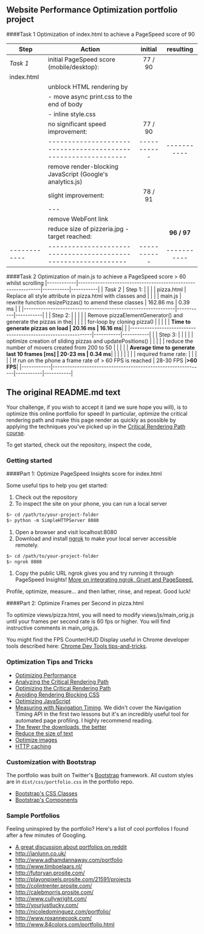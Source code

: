 ## Website Performance Optimization portfolio project
####Task 1 Optimization of index.html to achieve a PageSpeed score of 90

|Step        | Action                                                       |  initial  | resulting |
|------------|--------------------------------------------------------------|:---------:|:---------:|
| *Task 1*   | initial PageSpeed score (mobile/desktop):                    |  77 / 90  |           |
| index.html |                                                              |           |           |
|            | unblock HTML rendering by                                    |           |           |
|            |   - move async print.css to the end of body                  |           |           |
|            |   - inline style.css                                         |           |           |
|            | no significant speed improvement:                            |  77 / 90  |           |
|            |--------------------------------------------------------------|-----------|-----------|
|            | remove render-blocking JavaScript (Google's analytics.js)    |           |           |
|            | slight improvement:                                          |  78 / 91  |           |
|            |---                                                           |           |           |
|            | remove WebFont link                                          |           |           |
|            | reduce size of pizzeria.jpg - target reached:                |           |**96 / 97**|
|------------|--------------------------------------------------------------|-----------|-----------|

####Task 2 Optimization of main.js to achieve a PageSpeed score > 60 whilst scrolling
|------------|--------------------------------------------------------------|-----------|-----------|
| *Task 2*   | Step 1:                                                      |           |           |
| pizza.html | Replace all style attribute in pizza.html with classes and   |           |           |
| main.js    | rewrite function resizePizzas() to amend these classes       | 162.86 ms |  0.39 ms  |
|            |--------------------------------------------------------------|-----------|-----------|
|            | Step 2:                                                      |           |           |
|            | Remove pizzaElementGenerator() and generate the pizzas in the|           |           |
|            | for-loop by cloning pizza0                                   |           |           |
|            | **Time to generate pizzas on load                            |  20.16 ms | 16.16 ms**|
|            |--------------------------------------------------------------|-----------|-----------|
|            | Step 3:                                                      |           |           |
|            | optimize creation of sliding pizzas and updatePositions()    |           |           |
|            | reduce the number of movers created from 200 to 50           |           |           |
|            | **Average time to generate last 10 frames [ms]               |  20-23 ms |  0.34 ms**|
|            |                                                              |           |           |
|            | required frame rate:                                         |           |           |
|            | If run on the phone a frame rate of > 60 FPS is reached      | 28-30 FPS |**>60 FPS**|
|------------|--------------------------------------------------------------|-----------|-----------|


## The original README.md text

Your challenge, if you wish to accept it (and we sure hope you will), is to optimize this online portfolio for speed! In particular, optimize the critical rendering path and make this page render as quickly as possible by applying the techniques you've picked up in the [Critical Rendering Path course](https://www.udacity.com/course/ud884).

To get started, check out the repository, inspect the code,

### Getting started

####Part 1: Optimize PageSpeed Insights score for index.html

Some useful tips to help you get started:

1. Check out the repository
1. To inspect the site on your phone, you can run a local server

  ```bash
  $> cd /path/to/your-project-folder
  $> python -m SimpleHTTPServer 8080
  ```

1. Open a browser and visit localhost:8080
1. Download and install [ngrok](https://ngrok.com/) to make your local server accessible remotely.

  ``` bash
  $> cd /path/to/your-project-folder
  $> ngrok 8080
  ```

1. Copy the public URL ngrok gives you and try running it through PageSpeed Insights! [More on integrating ngrok, Grunt and PageSpeed.](http://www.jamescryer.com/2014/06/12/grunt-pagespeed-and-ngrok-locally-testing/)

Profile, optimize, measure... and then lather, rinse, and repeat. Good luck!

####Part 2: Optimize Frames per Second in pizza.html

To optimize views/pizza.html, you will need to modify views/js/main_orig.js until your frames per second rate is 60 fps or higher. You will find instructive comments in main_orig.js.

You might find the FPS Counter/HUD Display useful in Chrome developer tools described here: [Chrome Dev Tools tips-and-tricks](https://developer.chrome.com/devtools/docs/tips-and-tricks).

### Optimization Tips and Tricks
* [Optimizing Performance](https://developers.google.com/web/fundamentals/performance/ "web performance")
* [Analyzing the Critical Rendering Path](https://developers.google.com/web/fundamentals/performance/critical-rendering-path/analyzing-crp.html "analyzing crp")
* [Optimizing the Critical Rendering Path](https://developers.google.com/web/fundamentals/performance/critical-rendering-path/optimizing-critical-rendering-path.html "optimize the crp!")
* [Avoiding Rendering Blocking CSS](https://developers.google.com/web/fundamentals/performance/critical-rendering-path/render-blocking-css.html "render blocking css")
* [Optimizing JavaScript](https://developers.google.com/web/fundamentals/performance/critical-rendering-path/adding-interactivity-with-javascript.html "javascript")
* [Measuring with Navigation Timing](https://developers.google.com/web/fundamentals/performance/critical-rendering-path/measure-crp.html "nav timing api"). We didn't cover the Navigation Timing API in the first two lessons but it's an incredibly useful tool for automated page profiling. I highly recommend reading.
* <a href="https://developers.google.com/web/fundamentals/performance/optimizing-content-efficiency/eliminate-downloads.html">The fewer the downloads, the better</a>
* <a href="https://developers.google.com/web/fundamentals/performance/optimizing-content-efficiency/optimize-encoding-and-transfer.html">Reduce the size of text</a>
* <a href="https://developers.google.com/web/fundamentals/performance/optimizing-content-efficiency/image-optimization.html">Optimize images</a>
* <a href="https://developers.google.com/web/fundamentals/performance/optimizing-content-efficiency/http-caching.html">HTTP caching</a>

### Customization with Bootstrap
The portfolio was built on Twitter's <a href="http://getbootstrap.com/">Bootstrap</a> framework. All custom styles are in `dist/css/portfolio.css` in the portfolio repo.

* <a href="http://getbootstrap.com/css/">Bootstrap's CSS Classes</a>
* <a href="http://getbootstrap.com/components/">Bootstrap's Components</a>

### Sample Portfolios

Feeling uninspired by the portfolio? Here's a list of cool portfolios I found after a few minutes of Googling.

* <a href="http://www.reddit.com/r/webdev/comments/280qkr/would_anybody_like_to_post_their_portfolio_site/">A great discussion about portfolios on reddit</a>
* <a href="http://ianlunn.co.uk/">http://ianlunn.co.uk/</a>
* <a href="http://www.adhamdannaway.com/portfolio">http://www.adhamdannaway.com/portfolio</a>
* <a href="http://www.timboelaars.nl/">http://www.timboelaars.nl/</a>
* <a href="http://futoryan.prosite.com/">http://futoryan.prosite.com/</a>
* <a href="http://playonpixels.prosite.com/21591/projects">http://playonpixels.prosite.com/21591/projects</a>
* <a href="http://colintrenter.prosite.com/">http://colintrenter.prosite.com/</a>
* <a href="http://calebmorris.prosite.com/">http://calebmorris.prosite.com/</a>
* <a href="http://www.cullywright.com/">http://www.cullywright.com/</a>
* <a href="http://yourjustlucky.com/">http://yourjustlucky.com/</a>
* <a href="http://nicoledominguez.com/portfolio/">http://nicoledominguez.com/portfolio/</a>
* <a href="http://www.roxannecook.com/">http://www.roxannecook.com/</a>
* <a href="http://www.84colors.com/portfolio.html">http://www.84colors.com/portfolio.html</a>
